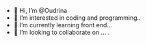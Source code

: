 - 👋 Hi, I’m @Oudrina
- 👀 I’m interested in coding and programming..
- 🌱 I’m currently learning  front end...
- 💞️ I’m looking to collaborate on ...
.

<!---
Oudrina/Oudrina is a ✨ special ✨ repository because its `README.md` (this file) appears on your GitHub profile.
You can click the Preview link to take a look at your changes.
--->
